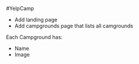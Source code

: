 #YelpCamp

* Add landing page
* Add campgrounds page that lists all camgrounds


Each Campground has:
* Name
* Image